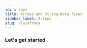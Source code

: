 ```yaml
---
id: arrays
title: Arrays and String Data Types
sidebar_label: Arrays
slug: /js/arrays
---
```


### Let's get started